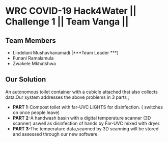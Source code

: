# WRC COVID-19 Hack4Water || Challenge  1 || Team Vanga ||


Team Members
---------------
- Lindelani Mushavhanamadi (***Team Leader ***)
- Funani Ramalamula
- Zwakele Mkhatshwa

Our Solution
---------------
An autonomous toilet container with a cubicle attached that also collects data.Our system addresses the above problems in 3 parts ;
- **PART 1**-Compost toilet with far-UVC LIGHTS for disinfection. ( switches on once people leave)
- **PART 2**-A handwash basin with a digital temperature scanner (3D scanner) aswell as disinfection of hands by Far-UVC mixed with dryer.
- **PART 3**-The temperature data,scanned by 3D scanning will be stored and assessed through our new software. 
